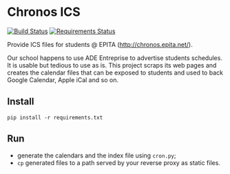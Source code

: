 # Chronos ICS

[![Build Status](https://travis-ci.org/epita/chronos-ics.svg?branch=master)](https://travis-ci.org/epita/chronos-ics)
[![Requirements Status](https://requires.io/github/epita/chronos-ics/requirements.svg?branch=master)](https://requires.io/github/epita/chronos-ics/requirements/?branch=master)

Provide ICS files for students @ EPITA (http://chronos.epita.net/).

Our school happens to use ADE Entreprise to advertise students schedules. It is usable but tedious to use as is. This project scraps its web pages and creates the calendar files that can be exposed to students and used to back Google Calendar, Apple iCal and so on.

## Install

```
pip install -r requirements.txt
```
## Run

- generate the calendars and the index file using `cron.py`;
- `cp` generated files to a path served by your reverse proxy as static files.
